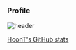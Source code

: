 ### Profile

![header](https://capsule-render.vercel.app/api?type=transparent&color=auto&height=300&section=header&text=Hoon-T&fontSize=90)

[HoonT's GitHub stats](https://github-readme-stats.vercel.app/api?username=HoonT&show_icons=true&theme=material-palenight)
